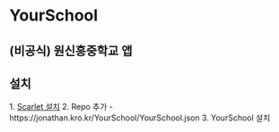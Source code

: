 
<h1>YourSchool</h1>
<h2>(비공식) 원신흥중학교 앱</h2>
<h2>설치</h2>
1. <a href="itms-services://?action=download-manifest&url=https://resources.usescarlet.com/Plist/ScarletAlpha.plist">Scarlet 설치</a>
2. Repo 추가
- https://jonathan.kro.kr/YourSchool/YourSchool.json
3. YourSchool 설치
